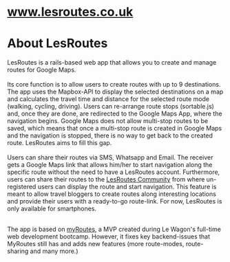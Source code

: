 <h1><a href="https://www.lesroutes.co.uk" target="_blank">www.lesroutes.co.uk</a></h1>

<h1>About LesRoutes</h1>
<p>LesRoutes is a rails-based web app that allows you to create and manage routes for Google Maps.<br><br>
Its core function is to allow users to create routes with up to 9 destinations. The app uses the Mapbox-API to display the selected destinations on a map and calculates the travel time and distance for the selected route mode (walking, cycling, driving). Users can re-arrange route stops (sortable.js) and, once they are done, are redirected to the Google Maps App, where the navigation begins. Google Maps does not allow multi-stop routes to be saved, which means that once a multi-stop route is created in Google Maps and the navigation is stopped, there is no way to get back to the created route. LesRoutes aims to fill this gap. <br><br>
Users can share their routes via SMS, Whatsapp and Email. The receiver gets a Google Maps link that allows him/her to start navigation along the specific route without the need to have a LesRoutes account. Furthermore, users can share their routes to the <a href="https://www.lesroutes.co.uk/routes/public"  target="_blank">LesRoutes Community</a> from where un-registered users can display the route and start navigation. This feature is meant to allow travel bloggers to create routes along interesting locations and provide their users with a ready-to-go route-link.
For now, LesRoutes is only available for smartphones.<br><br>

The app is based on <a href="http://www.my-routes.co.uk" target="_blank">myRoutes</a>, a MVP created during Le Wagon's full-time web development bootcamp. However, it fixes key backend-issues that MyRoutes still has and adds new features (more route-modes, route-sharing and many more.)
</p>

